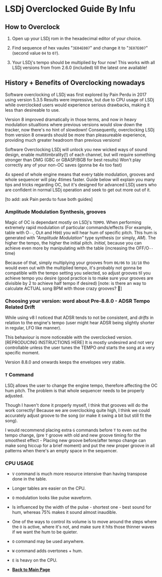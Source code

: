 # LSDj Overclocked Guide By Infu

## How to Overclock

1. Open up your LSDj rom in the hexadecimal editor of your choice.

2. Find sequence of hex vaules "`3E04E007`" and change it to "`3E07E007`" (second value `04` to `07`).

3. Your LSDj's tempo should be multiplied by four now! This works with all LSDj versions from from 2.6.0 (included) till the latest one available!

## History + Benefits of Overclocking nowadays

Software overclocking of LSDj was first explored by Pain Perdu in 2017 using version 5.3.5 Results were impressive, but due to CPU usage of LSDj while overclocked users would experience serious drawbacks, making it less than desireable to use.

Version 8 improved dramatically in those terms, and now in heavy modulation situaltions where previous versions would slow down the tracker, now there's no hint of slowdown!
Consequently, overclocking LSDj from version 8 onwards should be more than pleasureable experience, providing much greater headroom than previous versions!

Software Overclocking LSDj will
unlock you new wicked ways of sound design,
enable multitimbrality(!) of each channel,
but
will require something stronger than DMG (GBC or GBASP/BGB for best results)
Won't play correctly any of your non-OC saves (gonna be 4x too fast)

4x speed of whole engine means that every table modulation, grooves and whole sequencer will play 4times faster. Guide below will explain you many tips and tricks regarding OC, but it's designed for advanced LSDj users who are confident in normal LSDj operation and seek to get out more out of it.

[to add: ask Pain perdu to fuse both guides]

### Amplitude Modulation Synthesis, grooves

Magic of OC is dependant mostly on LSDj's `TEMPO`. When performing extremely rapid modulation of particular commands/effects (For example, table with O`--`, O`LR` and H`00`) you will hear hum of specific pitch. This hum is generated with *"Amplitude Modulation"* type synthesis (or simply, *AM*). The higher the tempo, the higher the initial pitch. *Initial*, because you can achieve even more by manipulating with the table (increasing the OFF/O`--` time)

Because of that, simply multiplying your grooves from `06/06` to `18/18` tho would even out with the multiplied tempo, it's probably not gonna be compatible with the tempo setting you selected, so adjust grooves til you achieve tempo you desire (good practice is to make sure your grooves are divisible by 2 to achieve half tempo if desired)
[note: is there an way to calculate ACTUAL song BPM with those crazy grooves? :thinking:]

### Choosing your version: word about Pre-8.8.0 - ADSR Tempo Related Drift

While using v8 I noticed that ADSR tends to not be consistent, and *drifts* in relation to the engine's tempo (user might hear ADSR being slightly shorter in regular, LFO like manner).

This behaviour is more noticeable with the overclocked version.
[REPRODUCING INSTRUCTIONS HERE]
It is mostly undesired and not very controllable unless the user tunes the TEMPO *and* starts the song at a very specific moment.

Version 8.8.0 and onwards keeps the envelopes very stable.

### `T` Command

LSDj allows the user to change the engine tempo, therefore affecting the OC hum pitch.
The problem is that whole sequencer needs to be properly adjusted.

Though I haven't done it properly myself, I think that grooves will do the work correctly!
Because we are overclocking quite high, I think we could accurately adjust groove to the song (or make it swing a bit but still fit the song).

I would recommend placing extra `G` commands before `T` to even out the tempo change,
(pre `T` groove with old and new groove timing for the smoothest effect - Placing new groove before/after tempo change can make song hiccup for a brief moment)
and put the new proper groove in all patterns when there's an empty space in the sequencer.

### CPU USAGE

* `V` command is much more resource intensive than having transpose done in the table.
* Longer tables are easier on the CPU.
* `O` modulation looks like pulse waveform.
* Is influenced by the width of the pulse - shortest one - best sound for hum, whereas 75% makes it sound almost inaudible.
* One of the ways to control its volume is to move around the steps where the `O` is active, where it's not, and make sure it hits those thinner waves if we want the hum to be quieter.
* `O` command may be used anywhere.
* `W` command adds overtones + hum.
* `E` is heavy on the CPU.


* **[Back to Main Page](/README.md)**

